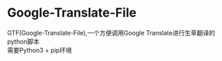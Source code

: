# Google-Translate-File
GTF(Google-Translate-File),一个方便调用Google Translate进行生草翻译的python脚本
<br>
需要Python3 + pip环境
